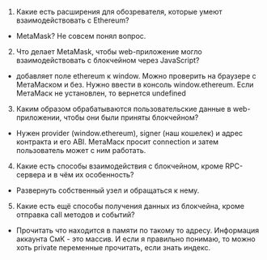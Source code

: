 1. Какие есть расширения для обозревателя, которые умеют взаимодействовать с Ethereum?

- MetaMask? Не совсем понял вопрос.

2. Что делает MetaMask, чтобы web-приложение могло взаимодействовать с блокчейном через JavaScript?

- добавляет поле ethereum к window. Можно проверить на браузере с МетаМаском и без. Нужно ввести в консоль window.ethereum. Если МетаМаск не установлен, то вернется undefined

3. Каким образом обрабатываются пользовательские данные в web-приложении, чтобы они были приняты блокчейном?

- Нужен provider (window.ethereum), signer (наш кошелек) и адрес контракта и его ABI. МетаМаск просит connection и затем пользователь может с ним работать.

4. Какие есть способы взаимодействия с блокчейном, кроме RPC-сервера и в чём их особенность?

- Развернуть собственный узел и обращаться к нему.

5. Какие есть ещё способы получения данных из блокчейна, кроме отправка call методов и событий?

- Прочитать что находится в памяти по такому то адресу. Информация аккаунта СмК - это массив. И если я правильно понимаю, то можно хоть private переменные прочитать, если знать индекс.
